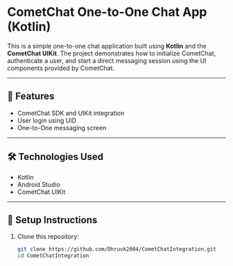 # CometChat One-to-One Chat App (Kotlin)

This is a simple one-to-one chat application built using **Kotlin** and the **CometChat UIKit**. The project demonstrates how to initialize CometChat, authenticate a user, and start a direct messaging session using the UI components provided by CometChat.

---

## 🚀 Features

- CometChat SDK and UIKit integration
- User login using UID
- One-to-One messaging screen

---

## 🛠️ Technologies Used

- Kotlin
- Android Studio
- CometChat UIKit

---

## 🔧 Setup Instructions

1. Clone this repository:
   ```bash
   git clone https://github.com/Dhruvk2004/CometChatIntegration.git
   cd CometChatIntegration
